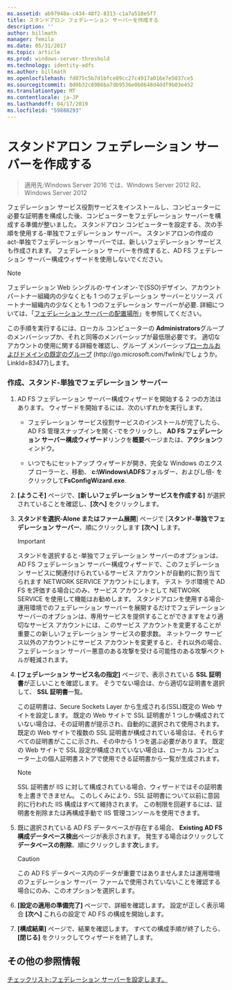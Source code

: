 ```yaml
---
ms.assetid: ab97948a-c434-48f2-8313-c1a7a518e5f7
title: スタンドアロン フェデレーション サーバーを作成する
description: ''
author: billmath
manager: femila
ms.date: 05/31/2017
ms.topic: article
ms.prod: windows-server-threshold
ms.technology: identity-adfs
ms.author: billmath
ms.openlocfilehash: fd075c5b7d1bfce89cc27c4917a016e7e5037ce5
ms.sourcegitcommit: 0d0b32c8986ba7db9536e0b8648d4ddf9b03e452
ms.translationtype: MT
ms.contentlocale: ja-JP
ms.lasthandoff: 04/17/2019
ms.locfileid: "59888293"
---
```

# <a name="create-a-stand-alone-federation-server"></a>スタンドアロン フェデレーション サーバーを作成する

>適用先:Windows Server 2016 では、Windows Server 2012 R2、Windows Server 2012

フェデレーション サービス役割サービスをインストールし、コンピューターに必要な証明書を構成した後、コンピューターをフェデレーション サーバーを構成する準備が整いました。 スタンドアロン コンピューターを設定する、次の手順を使用する\-単独でフェデレーション サーバー。 スタンドアロンの作成の act\-単独でフェデレーション サーバーでは、新しいフェデレーション サービスも作成されます。 フェデレーション サーバーを作成すると、AD FS フェデレーション サーバー構成ウィザードを使用しないでください。  
  
> [!NOTE]  
> フェデレーション Web シングルの\-サインオン\-で\(SSO\)デザイン、アカウント パートナー組織内の少なくとも 1 つのフェデレーション サーバーとリソース パートナー組織内の少なくとも 1 つのフェデレーション サーバーが必要. 詳細については、「[フェデレーション サーバーの配置場所](https://technet.microsoft.com/library/dd807127.aspx)」を参照してください。  
  
この手順を実行するには、ローカル コンピューターの **Administrators**グループのメンバーシップか、それと同等のメンバーシップが最低限必要です。  適切なアカウントの使用に関する詳細を確認し、グループ メンバーシップ[ローカルおよびドメインの既定のグループ](https://go.microsoft.com/fwlink/?LinkId=83477) \(http:\/\/go.microsoft.com\/fwlink\/でしょうか。LinkId\=83477\)します。   
  
### <a name="to-create-a-stand-alone-federation-server"></a>作成、スタンド\-単独でフェデレーション サーバー  
  
1.  AD FS フェデレーション サーバー構成ウィザードを開始する 2 つの方法はあります。 ウィザードを開始するには、次のいずれかを実行します。  
  
    -   フェデレーション サービス役割サービスのインストールが完了したら、AD FS 管理スナップインを開く\-でをクリックし、 **AD FS フェデレーション サーバー構成ウィザード**リンクを**概要**ページまたは、**アクション**ウィンドウ。  
  
    -   いつでもにセットアップ ウィザードが開き、完全な Windows のエクスプ ローラーと、移動、 **c:\\Windows\\ADFS**フォルダー、およびし倍\- をクリックして**FsConfigWizard.exe**.  
  
2.  **[ようこそ]** ページで、**[新しいフェデレーション サービスを作成する]** が選択されていることを確認し、**[次へ]** をクリックします。  
  
3.  **スタンドを選択\-Alone またはファーム展開**] ページで [**スタンド\-単独でフェデレーション サーバー**、順にクリックします **[次へ]** します。  
  
    > [!IMPORTANT]  
    > スタンドを選択すると\-単独でフェデレーション サーバーのオプションは、AD FS フェデレーション サーバー構成ウィザードで、このフェデレーション サービスに関連付けられているサービス アカウントが自動的に割り当てられます NETWORK SERVICE アカウントにします。 テスト ラボ環境で AD FS を評価する場合にのみ、サービス アカウントとして NETWORK SERVICE を使用して機能はお勧めします。 スタンドアロンを使用する場合\-運用環境でのフェデレーション サーバーを展開するだけでフェデレーション サーバーのオプションは、専用サービスを提供することができますをより適切なサービス アカウントには、このサービス アカウントを変更することが重要この新しいフェデレーション サービスの要求数。 ネットワーク サービス以外のアカウントにサービス アカウントを変更すると、それ以外の場合、フェデレーション サーバー悪意のある攻撃を受ける可能性のある攻撃ベクトルが軽減されます。  
  
4.  **[フェデレーション サービス名の指定]** ページで、表示されている **SSL 証明書**が正しいことを確認します。 そうでない場合は、から適切な証明書を選択して、 **SSL 証明書**一覧。  
  
    この証明書は、Secure Sockets Layer から生成される\(SSL\)既定の Web サイトを設定します。 既定の Web サイトで SSL 証明書が 1 つしか構成されていない場合は、その証明書が提示され、自動的に選択されて使用されます。 既定の Web サイトで複数の SSL 証明書が構成されている場合は、それらすべての証明書がここに示され、その中から 1 つを選ぶ必要があります。 既定の Web サイトで SSL 設定が構成されていない場合は、ローカル コンピューター上の個人証明書ストアで使用できる証明書から一覧が生成されます。  
  
    > [!NOTE]  
    > SSL 証明書が IIS に対して構成されている場合、ウィザードではその証明書を上書きできません。 このしくみにより、SSL 証明書について以前に意図的に行われた IIS 構成はすべて維持されます。 この制限を回避するには、証明書を削除または再構成手動で IIS 管理コンソールを使用できます。  
  
5.  既に選択されている AD FS データベースが存在する場合、 **Existing AD FS 構成データベース検出**ページが表示されます。 発生する場合はクリックして**データベースの削除**、順にクリックします**次**します。  
  
    > [!CAUTION]  
    > この AD FS データベース内のデータが重要ではありませんまたは運用環境のフェデレーション サーバー ファームで使用されていないことを確認する場合にのみ、このオプションを選択します。  
  
6.  **[設定の適用の準備完了]** ページで、詳細を確認します。 設定が正しく表示場合 **[次へ]** これらの設定で AD FS の構成を開始します。  
  
7.  **[構成結果]** ページで、結果を確認します。 すべての構成手順が終了したら、 **[閉じる]**  をクリックしてウィザードを終了します。  
  
## <a name="additional-references"></a>その他の参照情報  
[チェックリスト:フェデレーション サーバーを設定します。](Checklist--Setting-Up-a-Federation-Server.md)  
  

